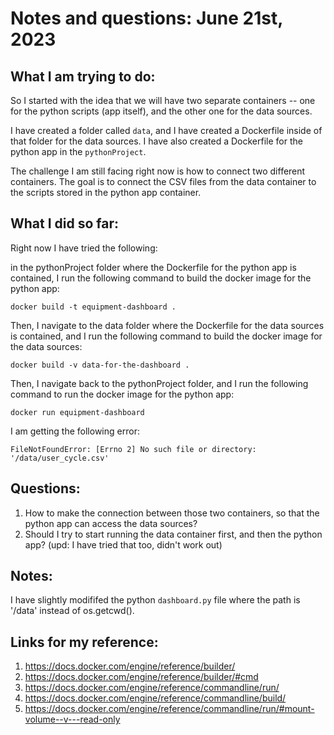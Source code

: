 # Notes and questions: June 21st, 2023

## What I am trying to do:

So I started with the idea that we will have two separate containers -- one for the python scripts (app itself), and the other one for the data sources.

I have created a folder called `data`, and I have created a Dockerfile inside of that folder for the data sources. I have also created a Dockerfile for the python app in the `pythonProject`.

The challenge I am still facing right now is how to connect two different containers. The goal is to connect the CSV files from the data container to the scripts stored in the python app container.


## What I did so far:

Right now I have tried the following: 

in the pythonProject folder where the Dockerfile for the python app is contained, I run the following command to build the docker image for the python app:

```
docker build -t equipment-dashboard .
```

Then, I navigate to the data folder where the Dockerfile for the data sources is contained, and I run the following command to build the docker image for the data sources:

```
docker build -v data-for-the-dashboard .
```

Then, I navigate back to the pythonProject folder, and I run the following command to run the docker image for the python app:

```
docker run equipment-dashboard
```

I am getting the following error:

```
FileNotFoundError: [Errno 2] No such file or directory: '/data/user_cycle.csv'
```

## Questions:

1. How to make the connection between those two containers, so that the python app can access the data sources?
2. Should I try to start running the data container first, and then the python app? (upd: I have tried that too, didn't work out)

## Notes:

I have slightly modififed the python `dashboard.py` file where the path is '/data' instead of os.getcwd().

## Links for my reference:

1. https://docs.docker.com/engine/reference/builder/
2. https://docs.docker.com/engine/reference/builder/#cmd
3. https://docs.docker.com/engine/reference/commandline/run/
4. https://docs.docker.com/engine/reference/commandline/build/
5. https://docs.docker.com/engine/reference/commandline/run/#mount-volume--v---read-only